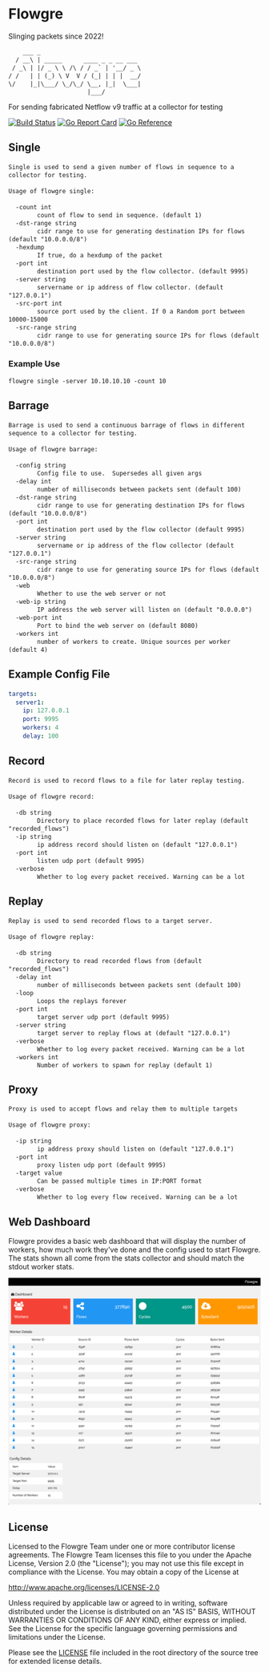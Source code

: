 # Flowgre
Slinging packets since 2022!


```
    ___ _                             
  / __\ | _____      ____ _ _ __ ___
 / _\ | |/ _ \ \ /\ / / _` | '__/ _ \
/ /   | | (_) \ V  V / (_| | | |  __/
\/    |_|\___/ \_/\_/ \__, |_|  \___|
                      |___/
```
For sending fabricated Netflow v9 traffic at a collector for testing

[![Build Status](https://drone.dmabry.net/api/badges/dmabry/flowgre/status.svg?ref=refs/heads/main)](https://drone.dmabry.net/dmabry/flowgre)
[![Go Report Card](https://goreportcard.com/badge/github.com/dmabry/flowgre)](https://goreportcard.com/report/github.com/dmabry/flowgre)
[![Go Reference](https://pkg.go.dev/badge/github.com/dmabry/flowgre.svg)](https://pkg.go.dev/github.com/dmabry/flowgre)
## Single
```shell
Single is used to send a given number of flows in sequence to a collector for testing.

Usage of flowgre single:

  -count int
    	count of flow to send in sequence. (default 1)
  -dst-range string
    	cidr range to use for generating destination IPs for flows (default "10.0.0.0/8")
  -hexdump
    	If true, do a hexdump of the packet
  -port int
    	destination port used by the flow collector. (default 9995)
  -server string
    	servername or ip address of flow collector. (default "127.0.0.1")
  -src-port int
    	source port used by the client. If 0 a Random port between 10000-15000
  -src-range string
    	cidr range to use for generating source IPs for flows (default "10.0.0.0/8")
```

### Example Use
```shell
flowgre single -server 10.10.10.10 -count 10
```

## Barrage
```shell
Barrage is used to send a continuous barrage of flows in different sequence to a collector for testing.

Usage of flowgre barrage:

  -config string
    	Config file to use.  Supersedes all given args
  -delay int
    	number of milliseconds between packets sent (default 100)
  -dst-range string
    	cidr range to use for generating destination IPs for flows (default "10.0.0.0/8")
  -port int
    	destination port used by the flow collector (default 9995)
  -server string
    	servername or ip address of the flow collector (default "127.0.0.1")
  -src-range string
    	cidr range to use for generating source IPs for flows (default "10.0.0.0/8")
  -web
    	Whether to use the web server or not
  -web-ip string
    	IP address the web server will listen on (default "0.0.0.0")
  -web-port int
    	Port to bind the web server on (default 8080)
  -workers int
    	number of workers to create. Unique sources per worker (default 4)
```

## Example Config File
```yaml
targets:
  server1:
    ip: 127.0.0.1
    port: 9995
    workers: 4
    delay: 100
```

## Record
```shell
Record is used to record flows to a file for later replay testing.

Usage of flowgre record:

  -db string
        Directory to place recorded flows for later replay (default "recorded_flows")
  -ip string
        ip address record should listen on (default "127.0.0.1")
  -port int
        listen udp port (default 9995)
  -verbose
        Whether to log every packet received. Warning can be a lot
```

## Replay
```shell
Replay is used to send recorded flows to a target server.

Usage of flowgre replay:

  -db string
        Directory to read recorded flows from (default "recorded_flows")
  -delay int
        number of milliseconds between packets sent (default 100)
  -loop
        Loops the replays forever
  -port int
        target server udp port (default 9995)
  -server string
        target server to replay flows at (default "127.0.0.1")
  -verbose
        Whether to log every packet received. Warning can be a lot
  -workers int
        Number of workers to spawn for replay (default 1)
```

## Proxy
```shell
Proxy is used to accept flows and relay them to multiple targets

Usage of flowgre proxy:

  -ip string
    	ip address proxy should listen on (default "127.0.0.1")
  -port int
    	proxy listen udp port (default 9995)
  -target value
    	Can be passed multiple times in IP:PORT format
  -verbose
    	Whether to log every flow received. Warning can be a lot
```

## Web Dashboard
Flowgre provides a basic web dashboard that will display the number of workers, how much work they've done and the
config used to start Flowgre.  The stats shown all come from the stats collector and should match the stdout worker
stats.

![Dashboard Image](https://github.com/dmabry/flowgre/blob/main/docs/images/dashboard.png?raw=true)

## License
Licensed to the Flowgre Team under one
or more contributor license agreements. The Flowgre Team licenses this file to you
under the Apache License, Version 2.0 (the "License"); 
you may not use this file except in compliance
with the License.  You may obtain a copy of the License at

http://www.apache.org/licenses/LICENSE-2.0

Unless required by applicable law or agreed to in writing,
software distributed under the License is distributed on an
"AS IS" BASIS, WITHOUT WARRANTIES OR CONDITIONS OF ANY
KIND, either express or implied.  See the License for the
specific language governing permissions and limitations
under the License.

Please see the [LICENSE](LICENSE) file included in the root directory
of the source tree for extended license details.
